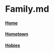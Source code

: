 # Family.md
#### [Home](https://github.com/lukefisha/README.md.git)
#### [Hometown](https://github.com/lukefisha/Hometown.md.git)
#### [Hobies](https://github.com/lukefisha/Hobbies.md.git)
